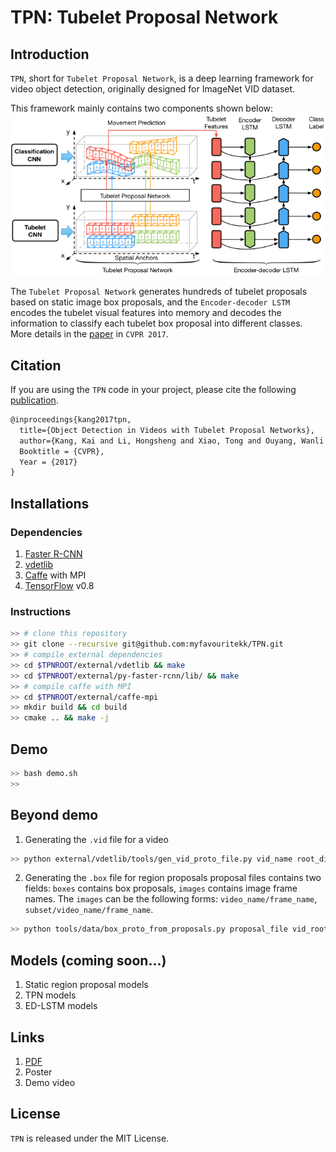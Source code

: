 # TPN: Tubelet Proposal Network

## Introduction
`TPN`, short for `Tubelet Proposal Network`, is a deep learning framework for video object detection, originally designed for ImageNet VID dataset.

This framework mainly contains two components shown below:
![TPN Framework](tpn.png)

The `Tubelet Proposal Network` generates hundreds of tubelet proposals based on static image box proposals, and the `Encoder-decoder LSTM` encodes the tubelet visual features into memory and decodes the information to classify each tubelet box proposal into different classes. More details in the [paper](https://arxiv.org/pdf/1702.06355) in `CVPR 2017`.

## Citation
If you are using the `TPN` code in your project, please cite the following [publication](https://arxiv.org/pdf/1702.06355).

```latex
@inproceedings{kang2017tpn,
  title={Object Detection in Videos with Tubelet Proposal Networks},
  author={Kang, Kai and Li, Hongsheng and Xiao, Tong and Ouyang, Wanli and Yan, Junjie and Liu, Xihui and Wang, Xiaogang},
  Booktitle = {CVPR},
  Year = {2017}
}
```

## Installations

### Dependencies
1. [Faster R-CNN]()
2. [vdetlib]()
3. [Caffe]() with MPI
4. [TensorFlow]() v0.8
### Instructions

```sh
>> # clone this repository
>> git clone --recursive git@github.com:myfavouritekk/TPN.git
>> # compile external dependencies
>> cd $TPNROOT/external/vdetlib && make
>> cd $TPNROOT/external/py-faster-rcnn/lib/ && make
>> # compile caffe with MPI
>> cd $TPNROOT/external/caffe-mpi
>> mkdir build && cd build
>> cmake .. && make -j
```

## Demo

```sh
>> bash demo.sh
>> 
```

## Beyond demo
1. Generating the `.vid` file for a video
```sh
>> python external/vdetlib/tools/gen_vid_proto_file.py vid_name root_dir out_file.vid
```
2. Generating the `.box` file for region proposals
proposal files contains two fields: `boxes` contains box proposals, `images` contains image frame names. The `images` can be the following forms: `video_name/frame_name`, `subset/video_name/frame_name`.
```sh
>> python tools/data/box_proto_from_proposals.py proposal_file vid_root save_dir
```

## Models (coming soon...)
1. Static region proposal models
2. TPN models
3. ED-LSTM models

## Links
1. [PDF](https://arxiv.org/pdf/1702.06355)
2. Poster
3. Demo video

## License
`TPN` is released under the MIT License.


